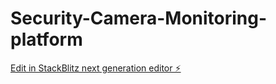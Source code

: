 # Security-Camera-Monitoring-platform

[Edit in StackBlitz next generation editor ⚡️](https://stackblitz.com/~/github.com/TabbyMichael/Security-Camera-Monitoring-platform)